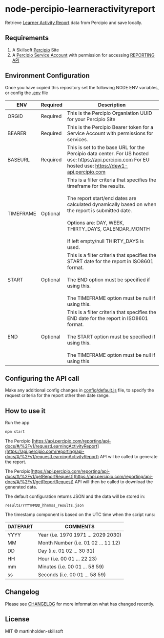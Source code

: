 # node-percipio-learneractivityreport

Retrieve [Learner Activity Report](https://documentation.skillsoft.com/en_us/percipio/Content/A_Administrator/admn_rpt_learner_activity.htm) data from Percipio and save locally.

## Requirements

1. A Skillsoft [Percipio](https://www.skillsoft.com/platform-solution/percipio/) Site
1. A [Percipio Service Account](https://documentation.skillsoft.com/en_us/pes/3_services/service_accounts/pes_service_accounts.htm) with permission for accessing [REPORTING API](https://documentation.skillsoft.com/en_us/pes/2_understanding_percipio/rest_api/pes_rest_api.htm)

## Environment Configuration

Once you have copied this repository set the following NODE ENV variables, or config the [.env](.env) file

| ENV       | Required | Description                                                                                                                                                                                                                                                                                      |
| --------- | -------- | ------------------------------------------------------------------------------------------------------------------------------------------------------------------------------------------------------------------------------------------------------------------------------------------------ |
| ORGID     | Required | This is the Percipio Organiation UUID for your Percipio Site                                                                                                                                                                                                                                     |
| BEARER    | Required | This is the Percipio Bearer token for a Service Account with permissions for services.                                                                                                                                                                                         |
| BASEURL | Required | This is set to the base URL for the Percipio data center. For US hosted use: https://api.percipio.com For EU hosted use: https://dew1-api.percipio.com |
| TIMEFRAME | Optional | This is a filter criteria that specifies the timeframe for the results.<br/><br/>The report start/end dates are calculated dynamically based on when the report is submitted date.<br/><br/>Options are: DAY, WEEK, THIRTY_DAYS, CALENDAR_MONTH<br/><br/>If left empty/null THIRTY_DAYS is used. |
| START     | Optional | This is a filter criteria that specifies the START date for the report in ISO8601 format.<br/><br/>The END option must be specified if using this.<br/><br/>The TIMEFRAME option must be null if using this.                                                                                     |
| END     | Optional | This is a filter criteria that specifies the END date for the report in ISO8601 format.<br/><br/>The START option must be specified if using this.<br/><br/>The TIMEFRAME option must be null if using this                                                                                       |

## Configuring the API call
Make any additional config changes in [config/default.js](config/default.js) file, to specify the request criteria for the report other then date range.

## How to use it

Run the app

```bash
npm start
```

The Percipio [https://api.percipio.com/reporting/api-docs/#/%2Fv1/requestLearningActivityReport](https://api.percipio.com/reporting/api-docs/#/%2Fv1/requestLearningActivityReport) API wil be called to generate the report.

The Percipio[https://api.percipio.com/reporting/api-docs/#/%2Fv1/getReportRequest](https://api.percipio.com/reporting/api-docs/#/%2Fv1/getReportRequest) API will then be called to download the generated data.

The default configuration returns JSON and the data will be stored in:

```
results/YYYYMMDD_hhmmss_results.json
```

The timestamp component is based on the UTC time when the script runs:

| DATEPART | COMMENTS                            |
| -------- | ----------------------------------- |
| YYYY     | Year (i.e. 1970 1971 ... 2029 2030) |
| MM       | Month Number (i.e. 01 02 ... 11 12) |
| DD       | Day (i.e. 01 02 ... 30 31)          |
| HH       | Hour (i.e. 00 01 ... 22 23)         |
| mm       | Minutes (i.e. 00 01 ... 58 59)      |
| ss       | Seconds (i.e. 00 01 ... 58 59)      |

## Changelog

Please see [CHANGELOG](CHANGELOG.md) for more information what has changed recently.

## License

MIT © martinholden-skillsoft
